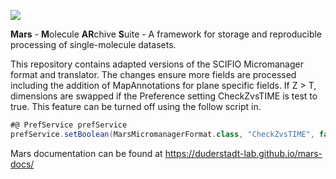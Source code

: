 [![](https://travis-ci.com/duderstadt-lab/mars-scifio.svg?branch=master)](https://travis-ci.com/duderstadt-lab/mars-scifio)

**Mars** - **M**olecule **AR**chive **S**uite - A framework for storage and reproducible processing of single-molecule datasets.

This repository contains adapted versions of the SCIFIO Micromanager format and translator. The changes ensure more fields are processed including the addition of MapAnnotations for plane specific fields. If Z > T, dimensions are swapped if the Preference setting CheckZvsTIME is test to true. This feature can be turned off using the follow script in.

```groovy
#@ PrefService prefService
prefService.setBoolean(MarsMicromanagerFormat.class, "CheckZvsTIME", false)
```

Mars documentation can be found at https://duderstadt-lab.github.io/mars-docs/
